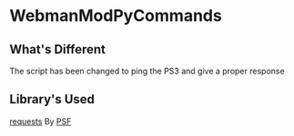 # WebmanModPyCommands
## What's Different
The script has been changed to ping the PS3 and give a proper response
## Library's Used
[requests](https://github.com/psf/requests) By [PSF](https://github.com/psf)

